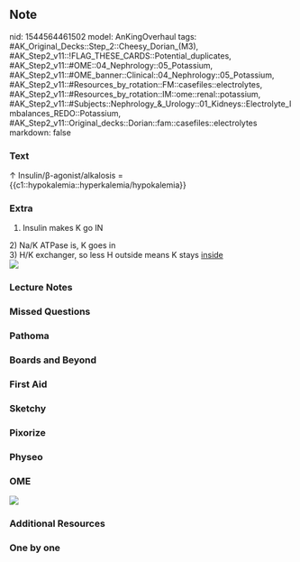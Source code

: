 ## Note
nid: 1544564461502
model: AnKingOverhaul
tags: #AK_Original_Decks::Step_2::Cheesy_Dorian_(M3), #AK_Step2_v11::!FLAG_THESE_CARDS::Potential_duplicates, #AK_Step2_v11::#OME::04_Nephrology::05_Potassium, #AK_Step2_v11::#OME_banner::Clinical::04_Nephrology::05_Potassium, #AK_Step2_v11::#Resources_by_rotation::FM::casefiles::electrolytes, #AK_Step2_v11::#Resources_by_rotation::IM::ome::renal::potassium, #AK_Step2_v11::#Subjects::Nephrology_&_Urology::01_Kidneys::Electrolyte_Imbalances_REDO::Potassium, #AK_Step2_v11::Original_decks::Dorian::fam::casefiles::electrolytes
markdown: false

### Text
↑ Insulin/β-agonist/alkalosis = {{c1::hypokalemia::hyperkalemia/hypokalemia}}

### Extra
1) Insulin makes K go IN
<div>
  2) Na/K ATPase is, K goes in
  <div>
    3) H/K exchanger, so less H outside means K stays <u>inside</u>
  </div>
</div>
<div>
  <u><img src="paste-1439432519450625.jpg"></u>
</div>

### Lecture Notes


### Missed Questions


### Pathoma


### Boards and Beyond


### First Aid


### Sketchy


### Pixorize


### Physeo


### OME
<div class="ome-widget">
  <a href=
  "https://onlinemeded.org/spa/nephrology/potassium/acquire?ref=anki">
  <img src="_OME_AnkiFlashcards_Lesson_2.png"></a>
</div>

### Additional Resources


### One by one

